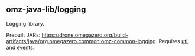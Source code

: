 ## omz-java-lib/logging

Logging library.

Prebuilt JARs: <https://drone.omegazero.org/build-artifacts/java/org.omegazero.common:omz-common-logging>. Requires [util](https://drone.omegazero.org/build-artifacts/java/org.omegazero.common:omz-common-util) and [events](https://drone.omegazero.org/build-artifacts/java/org.omegazero.common:omz-common-events).
